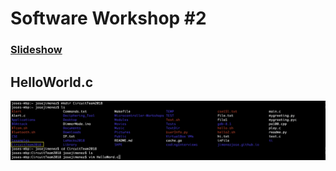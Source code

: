 # Software Workshop #2

### [Slideshow]( https://drive.google.com/open?id=1Fkw-tzBWn-OTbaCbUw_vYi-M8L_gpOvvangkXggG_1s )

## HelloWorld.c

![alt text]( 
https://github.com/jimenezjose/Microcontroller-Workshops/blob/master/Workshop_2/Images/Navigation.png "Directions")


